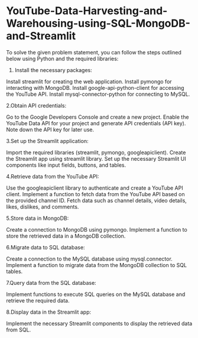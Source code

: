 # YouTube-Data-Harvesting-and-Warehousing-using-SQL-MongoDB-and-Streamlit

To solve the given problem statement, you can follow the steps outlined below using Python and the required libraries:

1. Install the necessary packages:

Install streamlit for creating the web application.
Install pymongo for interacting with MongoDB.
Install google-api-python-client for accessing the YouTube API.
Install mysql-connector-python for connecting to MySQL.


2.Obtain API credentials:

Go to the Google Developers Console and create a new project.
Enable the YouTube Data API for your project and generate API credentials (API key).
Note down the API key for later use.


3.Set up the Streamlit application:

Import the required libraries (streamlit, pymongo, googleapiclient).
Create the Streamlit app using streamlit library.
Set up the necessary Streamlit UI components like input fields, buttons, and tables.


4.Retrieve data from the YouTube API:

Use the googleapiclient library to authenticate and create a YouTube API client.
Implement a function to fetch data from the YouTube API based on the provided channel ID.
Fetch data such as channel details, video details, likes, dislikes, and comments.


5.Store data in MongoDB:

Create a connection to MongoDB using pymongo.
Implement a function to store the retrieved data in a MongoDB collection.


6.Migrate data to SQL database:

Create a connection to the MySQL database using mysql.connector.
Implement a function to migrate data from the MongoDB collection to SQL tables.


7.Query data from the SQL database:

Implement functions to execute SQL queries on the MySQL database and retrieve the required data.


8.Display data in the Streamlit app:

Implement the necessary Streamlit components to display the retrieved data from SQL.
